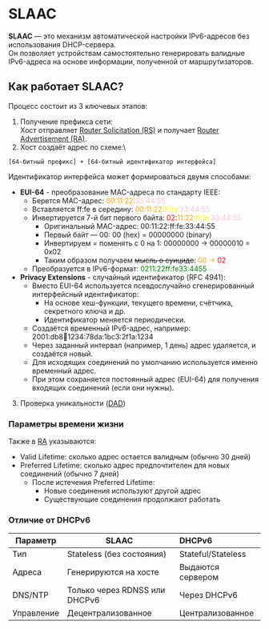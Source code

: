 # SLAAC

**SLAAC** — это механизм автоматической настройки IPv6-адресов без использования DHCP-сервера.\
Он позволяет устройствам самостоятельно генерировать валидные IPv6-адреса на основе информации, полученной от маршрутизаторов.

## Как работает SLAAC?

Процесс состоит из 3 ключевых этапов:

1. Получение префикса сети:\
Хост отправляет [Router Solicitation (RS)](4-NDP.md#rs) и получает [Router Advertisement (RA)](4-NDP.md#ra).
2. Хост создаёт адрес по схеме:\
```
[64-битный префикс] + [64-битный идентификатор интерфейса]
```
Идентификатор интерфейса может формироваться двумя способами:
- **EUI-64** - преобразование MAC-адреса по стандарту IEEE:
  - Берется MAC-адрес: <span style="color:orange">00:11:22:</span><span style="color:pink">33:44:55</span>
  - Вставляется ff:fe в середину: <span style="color:orange">00:11:22:</span><span style="color:yellow">ff:fe:</span><span style="color:pink">33:44:55</span>
  - Инвертируется 7-й бит первого байта: <span style="color:red">02:</span><span style="color:orange">11:22:</span><span style="color:yellow">ff:fe:</span><span style="color:pink">33:44:55</span>
    - Оригинальный MAC-адрес: 00:11:22:ff:fe:33:44:55
    - Первый байт — 00: 00 (hex) = 00000000 (binary)
    - Инвертируем = поменять с 0 на 1: 00000000 → 00000010 = 0x02
    - Таким образом получаем ~~мысль о суициде~~:  <span style="color:orange">00 → <span style="color:red">02</span>
  - Преобразуется в IPv6-формат: <span style="color:green">0211:22ff:fe33:4455
- **Privacy Extensions** - случайный идентификатор (RFC 4941):
  - Вместо EUI-64 используется псевдослучайно сгенерированный интерфейсный идентификатор:
    - На основе хеш-функции, текущего времени, счётчика, секретного ключа и др. 
    - Идентификатор меняется периодически.
  - Создаётся временный IPv6-адрес, например: 2001:db8:abcd:1234:78da:1bc3:2f1a:1234 
  - Через заданный интервал (например, 1 день) адрес удаляется, и создаётся новый. 
  - Для исходящих соединений по умолчанию используется именно временный адрес. 
  - При этом сохраняется постоянный адрес (EUI-64) для получения входящих соединений (если они нужны).
3. Проверка уникальности ([DAD](3-Multicast.md#как-работает-dad))

### Параметры времени жизни

Также в [RA](4-NDP.md#ra) указываются:
- Valid Lifetime: сколько адрес остается валидным (обычно 30 дней)
- Preferred Lifetime: сколько адрес предпочтителен для новых соединений (обычно 7 дней)
  - После истечения Preferred Lifetime:
    - Новые соединения используют другой адрес
    - Существующие соединения продолжают работать

### Отличие от DHCPv6
| Параметр      | SLAAC                         | DHCPv6                      |
|---------------|-------------------------------|:----------------------------|
| Тип           | Stateless (без состояния)     | Stateful/Stateless          |
| Адреса        | Генерируются на хосте         | Выдаются сервером           |
| DNS/NTP       | Только через RDNSS или DHCPv6 | Через DHCPv6                |
| Управление    | Децентрализованное            | Централизованное            |
